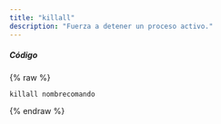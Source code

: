 ```yaml
---
title: "killall"
description: "Fuerza a detener un proceso activo."
---
```

##### Código

{% raw %}
~~~liquid
killall nombrecomando
~~~
{% endraw %}
